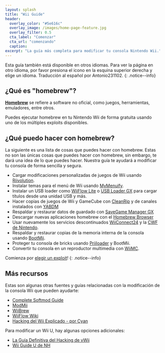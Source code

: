 ```yaml
---
layout: splash
title: "Wii Guide"
header:
  overlay_color: "#5e616c"
  overlay_image: /images/home-page-feature.jpg
  overlay_filter: 0.5
  cta_label: "Comenzar"
  cta_url: "comenzando"
  caption:
excerpt: "La guía más completa para modificar tu consola Nintendo Wii."
---
```


Esta guía también está disponible en otros idiomas. Para ver la página en otro idioma, por favor presiona el icono en la esquina superior derecha y elige un idioma. Traducción al español por Antonio231102.
{: .notice--info}

## ¿Qué es "homebrew"?

[**Homebrew**](https://es.wikipedia.org/wiki/Homebrew) se refiere a software no oficial, como juegos, herramientas, emuladores, entre otros.

Puedes ejecutar homebrew en tu Nintendo Wii de forma gratuita usando uno de los múltiples exploits disponibles.

## ¿Qué puedo hacer con homebrew?

La siguiente es una lista de cosas que puedes hacer con homebrew. Estas no son las únicas cosas que puedes hacer con homebrew, sin embargo, te dará una idea de lo que puedes hacer. Nuestra guía te ayudará a modificar tu consola de forma sencilla y segura.

- Cargar modificaciones personalizadas de juegos de Wii usando [Riivolution](http://www.wiibrew.org/wiki/Riivolution).
- Instalar temas para el menú de Wii usando [MyMenuify](themes).
- Instalar un USB loader como [WiiFlow Lite](https://gbatemp.net/threads/wiiflow-lite.422685/) o [USB Loader GX](/usbloadergx) para cargar títulos desde una unidad USB y más.
- Hacer copias de juegos de Wii y GameCube con [CleanRip](dump-games) y de canales instalados con [YABDM](/dump-wads)
- Respaldar y restaurar datos de guardado con [SaveGame Manager GX](https://wiidatabase.de/downloads/wii-tools/savegame-manager-gx-beta/)
- Descargar nuevas aplicaciones homebrew con el [Homebrew Browser](hbb)
- Usar nuevamente los servicios descontinuados [WiiConnect24](riiconnect24) y la [CWF de Nintendo](wiimmfi).
- Respaldar y restaurar copias de la memoria interna de la consola usando [BootMii](http://bootmii.org).
- Proteger tu consola de bricks usando [Priiloader](priiloader) y BootMii.
- Convertir tu consola en un reproductor multimedia con [WiiMC](http://www.wiimc.org/).

Comienza por [elegir un exploit](get-started)!
{: .notice--info}

## Más recursos

Estas son algunas otras fuentes y guías relacionadas con la modificación de la consola Wii que pueden ayudarte:

- [Complete Softmod Guide](https://sites.google.com/site/completesg/)
- [ModMii](http://modmii.000webhostapp.com/)
- [WiiBrew](https://wiibrew.org/)
- [WiiFlow Wiki](https://sites.google.com/site/wiiflowiki4/)
- [Hacking del Wii Explicado - por Cyan](https://gbatemp.net/threads/wii-hacking-explained.501605/)

Para modificar un Wii U, hay algunas opciones adicionales:
- [La Guía Definitiva del Hacking de vWii](https://gbatemp.net/threads/the-definitive-vwii-hacking-guide.425852/)
- [Wii Guide U de NH](https://wiiuguide.xyz)
